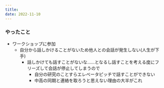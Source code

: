 ```yaml
---
title:
date: 2022-11-10
---
```


### やったこと
+ ワークショップに参加
  + 自分から話しかけることがないため他人との会話が発生しない(人生が下手)
    + 話しかけても話すことがないな……となるし話すことを考える度にフリーズして会話が停止してしまうので
      + 自分の研究のことすらエレベータピッチで話すことができない
      + 中高の同期と連絡を取ろうと思えない理由の大半がこれ
